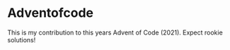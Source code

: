 # Adventofcode
This is my contribution to this years Advent of Code (2021).
Expect rookie solutions!
